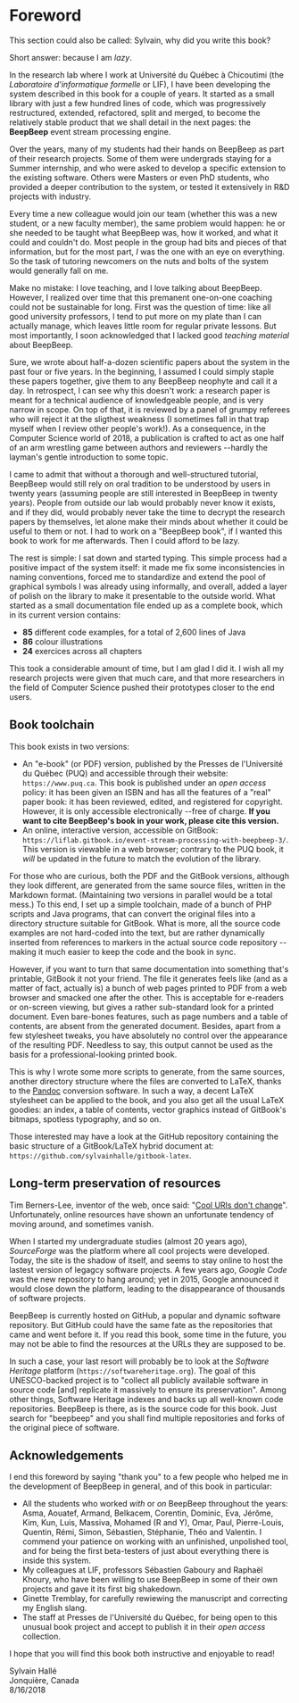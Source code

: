 Foreword
========

This section could also be called: Sylvain, why did you write this book?

Short answer: because I am *lazy*.

In the research lab where I work at Université du Québec à Chicoutimi (the *Laboratoire d'informatique formelle* or LIF), I have been developing the system described in this book for a couple of years. It started as a small library with just a few hundred lines of code, which was progressively restructured, extended, refactored, split and merged, to become the relatively stable product that we shall detail in the next pages: the **BeepBeep** event stream processing engine.

Over the years, many of my students had their hands on BeepBeep as part of their research projects. Some of them were undergrads staying for a Summer internship, and who were asked to develop a specific extension to the existing software. Others were Masters or even PhD students, who provided a deeper contribution to the system, or tested it extensively in R&D projects with industry.

Every time a new colleague would join our team (whether this was a new student, or a new faculty member), the same problem would happen: he or she needed to be taught what BeepBeep was, how it worked, and what it could and couldn't do. Most people in the group had bits and pieces of that information, but for the most part, *I* was the one with an eye on everything. So the task of tutoring newcomers on the nuts and bolts of the system would generally fall on me.

Make no mistake: I love teaching, and I love talking about BeepBeep. However, I realized over time that this premanent one-on-one coaching could not be sustainable for long. First was the question of time: like all good university professors, I tend to put more on my plate than I can actually manage, which leaves little room for regular private lessons. But most importantly, I soon acknowledged that I lacked good *teaching material* about BeepBeep.

Sure, we wrote about half-a-dozen scientific papers about the system in the past four or five years. In the beginning, I assumed I could simply staple these papers together, give them to any BeepBeep neophyte and call it a day. In retrospect, I can see why this doesn't work: a research paper is meant for a technical audience of knowledgeable people, and is very narrow in scope. On top of that, it is reviewed by a panel of grumpy referees who will reject it at the sligthest weakness (I sometimes fall in that trap myself when I review other people's work!). As a consequence, in the Computer Science world of 2018, a publication is crafted to act as one half of an arm wrestling game between authors and reviewers --hardly the layman's gentle introduction to some topic.

I came to admit that without a thorough and well-structured tutorial, BeepBeep would still rely on oral tradition to be understood by users in twenty years (assuming people are still interested in BeepBeep in twenty years). People from outside our lab would probably never know it exists, and if they did, would probably never take the time to decrypt the research papers by themselves, let alone make their minds about whether it could be useful to them or not. I had to work on a "BeepBeep book", if I wanted this book to work for me afterwards. Then I could afford to be lazy.

The rest is simple: I sat down and started typing. This simple process had a positive impact of the system itself: it made me fix some inconsistencies in naming conventions, forced me to standardize and extend the pool of graphical symbols I was already using informally, and overall, added a layer of polish on the library to make it presentable to the outside world. What started as a small documentation file ended up as a complete book, which in its current version contains:

- **85** different code examples, for a total of 2,600 lines of Java
- **86** colour illustrations
- **24** exercices across all chapters

This took a considerable amount of time, but I am glad I did it. I wish all my research projects were given that much care, and that more researchers in the field of Computer Science pushed their prototypes closer to the end users.

## Book toolchain

This book exists in two versions:

- An "e-book" (or PDF) version, published by the Presses de l'Université du Québec (PUQ) and accessible through their website: `https://www.puq.ca`. This book is published under an *open access* policy: it has been given an ISBN and has all the features of a "real" paper book: it has been reviewed, edited, and registered for copyright. However, it is only accessible electronically --free of charge. **If you want to cite BeepBeep's book in your work, please cite this version.**
- An online, interactive version, accessible on GitBook: `https://liflab.gitbook.io/event-stream-processing-with-beepbeep-3/`. This version is viewable in a web browser; contrary to the PUQ book, it *will* be updated in the future to match the evolution of the library.

For those who are curious, both the PDF and the GitBook versions, although they look different, are generated from the same source files, written in the Markdown format. (Maintaining two versions in parallel would be a total mess.) To this end, I set up a simple toolchain, made of a bunch of PHP scripts and Java programs, that can convert the original files into a directory structure suitable for GitBook. What is more, all the source code examples are not hard-coded into the text, but are rather dynamically inserted from references to markers in the actual source code repository --making it much easier to keep the code and the book in sync.

However, if you want to turn that same documentation into something that's printable, GitBook it not your friend. The file it generates feels like (and as a matter of fact, actually is) a bunch of web pages printed to PDF from a web browser and smacked one after the other. This is acceptable for e-readers or on-screen viewing, but gives a rather sub-standard look for a printed document. Even bare-bones features, such as page numbers and a table of contents, are absent from the generated document. Besides, apart from a few stylesheet tweaks, you have absolutely no control over the appearance of the resulting PDF. Needless to say, this output cannot be used as the basis for a professional-looking printed book.

This is why I wrote some more scripts to generate, from the same sources, another directory structure where the files are converted to LaTeX, thanks to the [Pandoc](https://pandoc.org) conversion software. In such a way, a decent LaTeX stylesheet can be applied to the book, and you also get all the usual LaTeX goodies: an index, a table of contents, vector graphics instead of GitBook's bitmaps, spotless typography, and so on.

Those interested may have a look at the GitHub repository containing the basic structure of a GitBook/LaTeX hybrid document at: `https://github.com/sylvainhalle/gitbook-latex`.

## Long-term preservation of resources

Tim Berners-Lee, inventor of the web, once said: "[Cool URIs don't change](https://www.w3.org/Provider/Style/URI.html)". Unfortunately, online resources have shown an unfortunate tendency of moving around, and sometimes vanish.

When I started my undergraduate studies (almost 20 years ago), *SourceForge* was the platform where all cool projects were developed. Today, the site is the shadow of itself, and seems to stay online to host the lastest version of legagcy software projects. A few years ago, *Google Code* was the new repository to hang around; yet in 2015, Google announced it would close down the platform, leading to the disappearance of thousands of software projects.

BeepBeep is currently hosted on GitHub, a popular and dynamic software repository. But GitHub could have the same fate as the repositories that came and went before it. If you read this book, some time in the future, you may not be able to find the resources at the URLs they are supposed to be.

In such a case, your last resort will probably be to look at the *Software Heritage* platform (`https://softwareheritage.org`). The goal of this UNESCO-backed project is to "collect all publicly available software in source code [and] replicate it massively to ensure its preservation". Among other things, Software Heritage indexes and backs up all well-known code repositories. BeepBeep is there, as is the source code for this book. Just search for "beepbeep" and you shall find multiple repositories and forks of the original piece of software.

## Acknowledgements

I end this foreword by saying "thank you" to a few people who helped me in the development of BeepBeep in general, and of this book in particular:

- All the students who worked *with* or *on* BeepBeep throughout the years: Asma,
Aouatef, Armand, Belkacem, Corentin, Dominic, Eva, Jérôme, Kim, Kun, Luis, Massiva, Mohamed (R and Y), Omar, Paul, Pierre-Louis, Quentin, Rémi, Simon, Sébastien, Stéphanie, Théo and Valentin. I commend your patience on working with an unfinished, unpolished tool, and for being the first beta-testers of just about everything there is inside this system.
- My colleagues at LIF, professors Sébastien Gaboury and Raphaël Khoury, who have been willing to use BeepBeep in some of their own projects and gave it its first big shakedown.
- Ginette Tremblay, for carefully rewiewing the manuscript and correcting my English slang.
- The staff at Presses de l'Université du Québec, for being open to this unusual book project and accept to publish it in their *open access* collection.

I hope that you will find this book both instructive and enjoyable to read!

<!-- Leave the two spaces at the end of the following lines. They tell Pandoc
     to break lines-->
  
  
Sylvain Hallé  
Jonquière, Canada  
8/16/2018


<!-- :wrap=soft: -->